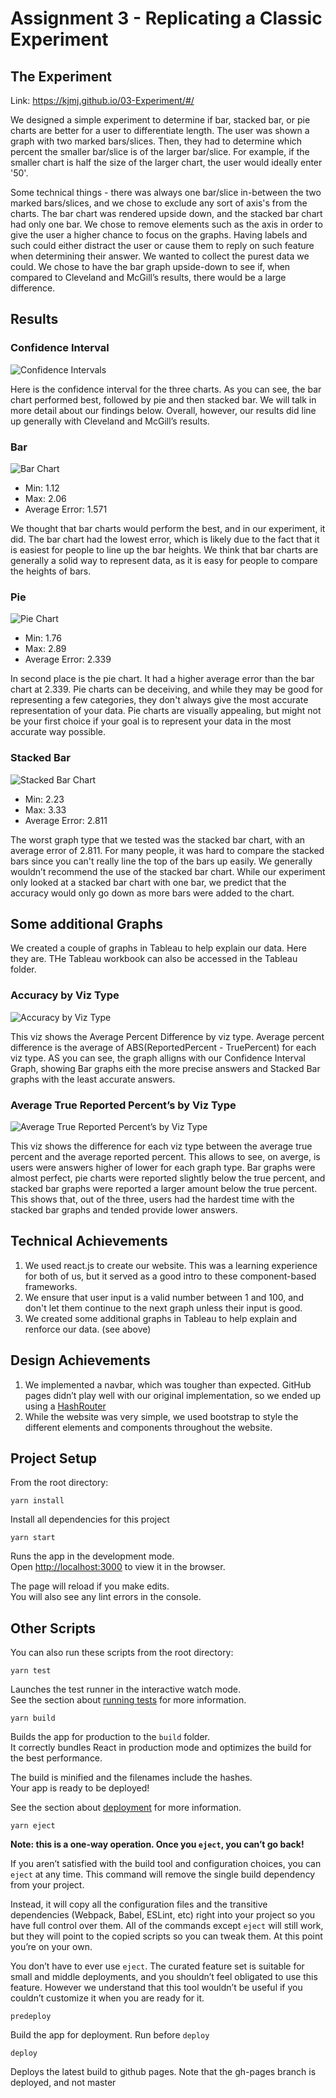 # Assignment 3 - Replicating a Classic Experiment  

## The Experiment
Link: https://kjmj.github.io/03-Experiment/#/

We designed a simple experiment to determine if bar, stacked bar, or pie charts are better for a user to differentiate length. The user was shown a graph with two marked bars/slices. Then, they had to determine which percent the smaller bar/slice is of the larger bar/slice. For example, if the smaller chart is half the size of the larger chart, the user would ideally enter '50'.

Some technical things - there was always one bar/slice in-between the two marked bars/slices, and we chose to exclude any sort of axis's from the charts. The bar chart was rendered upside down, and the stacked bar chart had only one bar. We chose to remove elements such as the axis in order to give the user a higher chance to focus on the graphs. Having labels and such could either distract the user or cause them to reply on such feature when determining their answer. We wanted to collect the purest data we could. We chose to have the bar graph upside-down to see if, when compared to Cleveland and McGill’s results, there would be a large difference.

## Results

### Confidence Interval
![Confidence Intervals](Experiment-R/Confidence%20Intervals.png)

Here is the confidence interval for the three charts. As you can see, the bar chart performed best, followed by pie and then stacked bar. We will talk in more detail about our findings below. Overall, however, our results did line up generally with Cleveland and McGill’s results.

### Bar
![Bar Chart](assets/bar.png)
- Min: 1.12
- Max: 2.06
- Average Error: 1.571

We thought that bar charts would perform the best, and in our experiment, it did. The bar chart had the lowest error, which is likely due to the fact that it is easiest for people to line up the bar heights. We think that bar charts are generally a solid way to represent data, as it is easy for people to compare the heights of bars.

### Pie
![Pie Chart](assets/pie.png)
- Min: 1.76
- Max: 2.89
- Average Error: 2.339

In second place is the pie chart. It had a higher average error than the bar chart at 2.339. Pie charts can be deceiving, and while they may be good for representing a few categories, they don't always give the most accurate representation of your data. Pie charts are visually appealing, but might not be your first choice if your goal is to represent your data in the most accurate way possible.

### Stacked Bar
![Stacked Bar Chart](assets/stacked-bar.png)
- Min: 2.23
- Max: 3.33
- Average Error: 2.811

The worst graph type that we tested was the stacked bar chart, with an average error of 2.811. For many people, it was hard to compare the stacked bars since you can't really line the top of the bars up easily. We generally wouldn’t recommend the use of the stacked bar chart. While our experiment only looked at a stacked bar chart with one bar, we predict that the accuracy would only go down as more bars were added to the chart.

## Some additional Graphs

We created a couple of graphs in Tableau to help explain our data. Here they are. THe Tableau workbook can also be accessed in the Tableau folder.

### Accuracy by Viz Type
![Accuracy by Viz Type](Tableau/Accuracy%20by%20vizType.png)

This viz shows the Average Percent Difference by viz type. Average percent difference is the average of ABS(ReportedPercent - TruePercent) for each viz type. AS you can see, the graph alligns with our Confidence Interval Graph, showing Bar graphs eith the more precise answers and Stacked Bar graphs with the least accurate answers.

### Average True Reported Percent’s by Viz Type
![Average True Reported Percent’s by Viz Type](Tableau/Average%20TrueReported%20Percents%20by%20vizType.png)

This viz shows the difference for each viz type between the average true percent and the average reported percent. This allows to see, on averge, is users were answers higher of lower for each graph type. Bar graphs were almost perfect, pie charts were reported slightly below the true percent, and stacked bar graphs were reported a larger amount below the true percent. This shows that, out of the three, users had the hardest time with the stacked bar graphs and tended provide lower answers.

## Technical Achievements
1. We used react.js to create our website. This was a learning experience for both of us, but it served as a good intro to these component-based frameworks.
2. We ensure that user input is a valid number between 1 and 100, and don't let them continue to the next graph unless their input is good.
3. We created some additional graphs in Tableau to help explain and renforce our data. (see above)

## Design Achievements
1. We implemented a navbar, which was tougher than expected. GitHub pages didn’t play well with our original implementation, so we ended up using a [HashRouter](https://reacttraining.com/react-router/web/api/HashRouter)
2. While the website was very simple, we used bootstrap to style the different elements and components throughout the website.

## Project Setup

From the root directory:

`yarn install`

Install all dependencies for this project

`yarn start`

Runs the app in the development mode.<br />
Open [http://localhost:3000](http://localhost:3000) to view it in the browser.

The page will reload if you make edits.<br />
You will also see any lint errors in the console.

## Other Scripts

You can also run these scripts from the root directory:

`yarn test`

Launches the test runner in the interactive watch mode.<br />
See the section about [running tests](https://facebook.github.io/create-react-app/docs/running-tests) for more information.

`yarn build`

Builds the app for production to the `build` folder.<br />
It correctly bundles React in production mode and optimizes the build for the best performance.

The build is minified and the filenames include the hashes.<br />
Your app is ready to be deployed!

See the section about [deployment](https://facebook.github.io/create-react-app/docs/deployment) for more information.

`yarn eject`

**Note: this is a one-way operation. Once you `eject`, you can’t go back!**

If you aren’t satisfied with the build tool and configuration choices, you can `eject` at any time. This command will remove the single build dependency from your project.

Instead, it will copy all the configuration files and the transitive dependencies (Webpack, Babel, ESLint, etc) right into your project so you have full control over them. All of the commands except `eject` will still work, but they will point to the copied scripts so you can tweak them. At this point you’re on your own.

You don’t have to ever use `eject`. The curated feature set is suitable for small and middle deployments, and you shouldn’t feel obligated to use this feature. However we understand that this tool wouldn’t be useful if you couldn’t customize it when you are ready for it.

`predeploy`

Build the app for deployment. Run before `deploy`

`deploy`

Deploys the latest build to github pages. Note that the gh-pages branch is deployed, and not master

